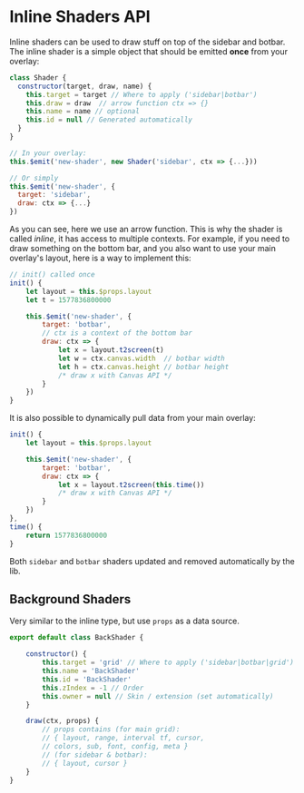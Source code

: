 # Inline Shaders API

 Inline shaders can be used to draw stuff on top of the sidebar and botbar. The inline shader is a simple object that should be emitted **once** from your overlay:

```js
class Shader {
  constructor(target, draw, name) {
    this.target = target // Where to apply ('sidebar|botbar')
    this.draw = draw  // arrow function ctx => {}
    this.name = name // optional
    this.id = null // Generated automatically
  }
}

// In your overlay:
this.$emit('new-shader', new Shader('sidebar', ctx => {...}))

// Or simply
this.$emit('new-shader', {
  target: 'sidebar',
  draw: ctx => {...}
})
```

As you can see, here we use an arrow function. This is why the shader is called *inline*, it has access to multiple contexts. For example, if you need to draw something on the bottom bar, and you also want to use your main overlay's layout, here is a way to implement this:

```js
// init() called once
init() {
    let layout = this.$props.layout
    let t = 1577836800000

    this.$emit('new-shader', {
        target: 'botbar',
        // ctx is a context of the bottom bar
        draw: ctx => {
            let x = layout.t2screen(t)
            let w = ctx.canvas.width  // botbar width
            let h = ctx.canvas.height // botbar height
            /* draw x with Canvas API */
        }
    })
}
```

It is also possible to dynamically pull data from your main overlay:

```js
init() {
    let layout = this.$props.layout

    this.$emit('new-shader', {
        target: 'botbar',
        draw: ctx => {
            let x = layout.t2screen(this.time())
            /* draw x with Canvas API */
        }
    })
},
time() {
    return 1577836800000
}
```

Both `sidebar` and `botbar` shaders updated and removed automatically by the lib.

## Background Shaders

Very similar to the inline type, but use `props` as a data source.

```js
export default class BackShader {

    constructor() {
        this.target = 'grid' // Where to apply ('sidebar|botbar|grid')
        this.name = 'BackShader'
        this.id = 'BackShader'
        this.zIndex = -1 // Order
        this.owner = null // Skin / extension (set automatically)
    }

    draw(ctx, props) {
        // props contains (for main grid):
        // { layout, range, interval tf, cursor,
        // colors, sub, font, config, meta }
        // (for sidebar & botbar):
        // { layout, cursor }
    }
}
```
